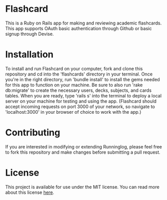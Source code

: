 # Flashcard
This is a Ruby on Rails app for making and reviewing academic flashcards. This app supports OAuth basic authentication through Github or basic signup through Devise.

# Installation
To install and run Flashcard on your computer, fork and clone this repository and cd into the 'flashcards' directory in your terminal. Once you're in the right directory, run 'bundle install' to install the gems needed for this app to function on your machine. Be sure to also run 'rake db:migrate' to create the necessary users, decks, subjects, and cards tables. When you are ready, type 'rails s' into the terminal to deploy a local server on your machine for testing and using the app. (Flashcard should accept incoming requests on port 3000 of your network, so navigate to 'localhost:3000' in your browser of choice to work with the app.) 

# Contributing
If you are interested in modifying or extending Runninglog, please feel free to fork this repository and make changes before submitting a pull request.

# License
This project is available for use under the MIT license. You can read more about this license [here](https://opensource.org/licenses/MIT).
